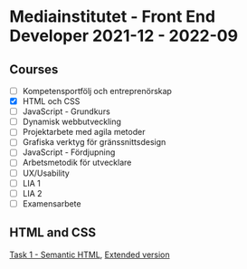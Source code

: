 # Mediainstitutet - Front End Developer 2021-12 - 2022-09

## Courses

-   [ ] Kompetensportfölj och entreprenörskap
-   [x] HTML och CSS
-   [ ] JavaScript - Grundkurs
-   [ ] Dynamisk webbutveckling
-   [ ] Projektarbete med agila metoder
-   [ ] Grafiska verktyg för gränssnittsdesign
-   [ ] JavaScript - Fördjupning
-   [ ] Arbetsmetodik för utvecklare
-   [ ] UX/Usability
-   [ ] LIA 1
-   [ ] LIA 2
-   [ ] Examensarbete

## HTML and CSS

[Task 1 - Semantic HTML](https://nifty-bassi-f7e468.netlify.app/50%20projects%2050%20days/day%201%20-%20exanding%20cards/), [Extended version](https://nifty-bassi-f7e468.netlify.app/50%20projects%2050%20days/day%201%20-%20exanding%20cards/extended/)
